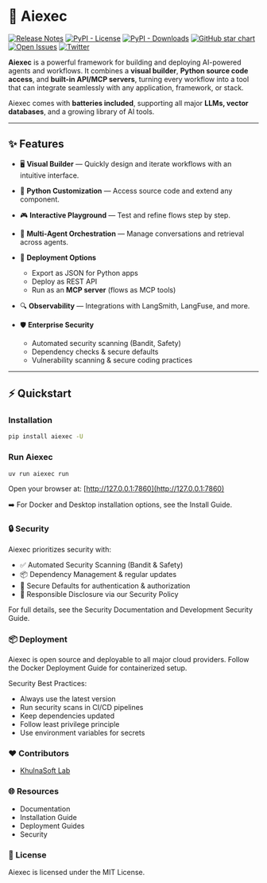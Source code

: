 <!-- markdownlint-disable MD030 -->

# 🚀 Aiexec

[![Release Notes](https://img.shields.io/github/release/khulnasoft-lab/aiexec?style=flat-square)](https://github.com/khulnasoft-lab/aiexec/releases) [![PyPI - License](https://img.shields.io/badge/license-MIT-orange)](https://opensource.org/licenses/MIT) [![PyPI - Downloads](https://img.shields.io/pypi/dm/aiexec?style=flat-square)](https://pypistats.org/packages/aiexec) [![GitHub star chart](https://img.shields.io/github/stars/khulnasoft-lab/aiexec?style=flat-square)](https://star-history.com/#khulnasoft-lab/aiexec) [![Open Issues](https://img.shields.io/github/issues-raw/khulnasoft-lab/aiexec?style=flat-square)](https://github.com/khulnasoft-lab/aiexec/issues) [![Twitter](https://img.shields.io/twitter/url/https/twitter.com/aiexec-ai.svg?style=social\&label=Follow%20%40Aiexec)](https://twitter.com/khulnasoft)

**Aiexec** is a powerful framework for building and deploying AI-powered agents and workflows. It combines a **visual builder**, **Python source code access**, and **built-in API/MCP servers**, turning every workflow into a tool that can integrate seamlessly with any application, framework, or stack.

Aiexec comes with **batteries included**, supporting all major **LLMs, vector databases**, and a growing library of AI tools.

---


## ✨ Features

* 🖥️ **Visual Builder** — Quickly design and iterate workflows with an intuitive interface.
* 🐍 **Python Customization** — Access source code and extend any component.
* 🎮 **Interactive Playground** — Test and refine flows step by step.
* 🤖 **Multi-Agent Orchestration** — Manage conversations and retrieval across agents.
* 📡 **Deployment Options**

  * Export as JSON for Python apps
  * Deploy as REST API
  * Run as an **MCP server** (flows as MCP tools)
* 🔍 **Observability** — Integrations with LangSmith, LangFuse, and more.
* 🛡️ **Enterprise Security**

  * Automated security scanning (Bandit, Safety)
  * Dependency checks & secure defaults
  * Vulnerability scanning & secure coding practices

---

## ⚡ Quickstart

### Installation

```bash
pip install aiexec -U
```

### Run Aiexec

```bash
uv run aiexec run
```

Open your browser at: [http://127.0.0.1:7860](http://127.0.0.1:7860)

➡️ For Docker and Desktop installation options, see the Install Guide.

### 🔒 Security

Aiexec prioritizes security with:

* ✅ Automated Security Scanning (Bandit & Safety)
* 📦 Dependency Management & regular updates
* 🔐 Secure Defaults for authentication & authorization
* 📢 Responsible Disclosure via our Security Policy

For full details, see the Security Documentation and Development Security Guide.

### 📦 Deployment

Aiexec is open source and deployable to all major cloud providers. Follow the Docker Deployment Guide for containerized setup.

Security Best Practices:

* Always use the latest version
* Run security scans in CI/CD pipelines
* Keep dependencies updated
* Follow least privilege principle
* Use environment variables for secrets

### ❤️ Contributors

* [KhulnaSoft Lab](https://github.com/khulnasoft-lab)

### 🌐 Resources

* Documentation
* Installation Guide
* Deployment Guides
* Security

### 📜 License

Aiexec is licensed under the MIT License.
